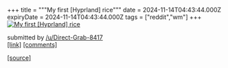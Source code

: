+++
title = """My first [Hyprland] rice"""
date = 2024-11-14T04:43:44.000Z
expiryDate = 2024-11-14T04:43:44.000Z
tags = ["reddit","wm"]
+++
[![My first [Hyprland] rice](https://external-preview.redd.it/Y3Zxc2U1MDZyczBlMWCFupa5O6DVcWWzMRW0TUKFoSzSkYhhnS3kllpUVqCm.png?width=640&crop=smart&auto=webp&s=fdc072c394cefc7d900db6d4a4c41d99e8275562 "My first [Hyprland] rice")](https://www.reddit.com/r/unixporn/comments/1gqx1o7/my_first_hyprland_rice/)

submitted by [/u/Direct-Grab-8417](https://www.reddit.com/user/Direct-Grab-8417)  
[\[link\]](https://v.redd.it/w9rv2b06rs0e1) [\[comments\]](https://www.reddit.com/r/unixporn/comments/1gqx1o7/my_first_hyprland_rice/)

[[source]](https://www.reddit.com/r/unixporn/comments/1gqx1o7/my_first_hyprland_rice/)
